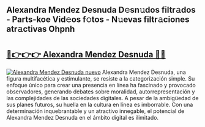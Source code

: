 ## Alexandra Mendez Desnuda D𝚎sn𝚞dos filtr𝚊dos - Parts-koe Vid𝚎os f𝚘tos - N𝚞evas filtr𝚊ciones atr𝚊ctivas Ohpnh

# <h2><a href="http://mb8qz2.tromn.icu/?c=Alexandra+Mendez+Desnuda">🔗👉👉👉 Alexandra Mendez Desnuda 🔗🔗</a></h2>

[![Alexandra Mendez Desnuda nuevo](https://i.imgur.com/pEAQMta.gif)](http://mb8qz2.tromn.icu/?c=Alexandra+Mendez+Desnuda)
Alexandra Mendez Desnuda, una figura multifacética y estimulante, se resiste a la categorización simple. Su enfoque único para crear una presencia en línea ha fascinado y provocado observadores, generando debates sobre moralidad, autorrepresentación y las complejidades de las sociedades digitales. A pesar de la ambigüedad de sus planes futuros, su huella en la cultura en línea es imborrable. Con una determinación inquebrantable y un atractivo innegable, el potencial de Alexandra Mendez Desnuda en el ámbito digital es ilimitado.
